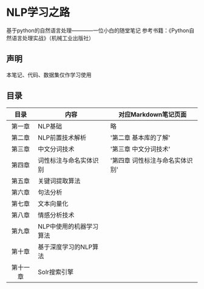 # NLP学习之路
 基于python的自然语言处理————一位小白的随堂笔记
参考书籍：《Python自然语言处理实战》（机械工业出版社）
## 声明
本笔记、代码、数据集仅作学习使用
## 目录
|   目录   | 内容                    | 对应Markdown笔记页面 |
| :--------: | ------------------------- | ------ |
|  第一章  | NLP基础                 | 略   |
|  第二章  | NLP前置技术解析         | '第二章 基本库的了解'|
|  第三章  | 中文分词技术            | '第三章 中文分词技术'|
|  第四章  | 词性标注与命名实体识别  | '第四章 词性标注与命名实体识别'|
|  第五章  | 关键词提取算法          |      |
|  第六章  | 句法分析                |      |
|  第七章  | 文本向量化              |      |
|  第八章  | 情感分析技术            |      |
|  第九章  | NLP中使用的机器学习算法 |      |
|  第十章  | 基于深度学习的NLP算法   |      |
| 第十一章 | Solr搜索引擎            |      |
